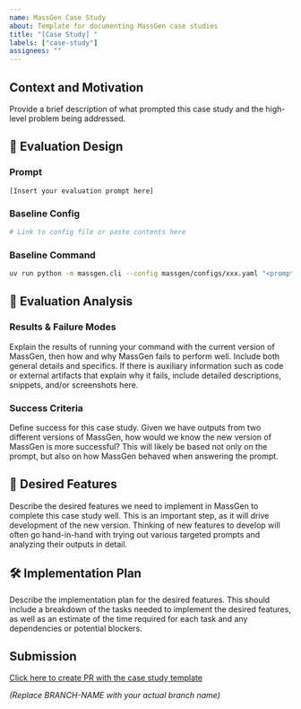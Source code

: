```yaml
---
name: MassGen Case Study
about: Template for documenting MassGen case studies
title: "[Case Study] "
labels: ["case-study"]
assignees: ""
---
```


<!-- Use this template to document evaluation case studies for MassGen feature development. Each case study should identify a specific problem, test current performance, and drive implementation of new features. -->

## Context and Motivation
Provide a brief description of what prompted this case study and the high-level problem being addressed.

## 📝 Evaluation Design

### Prompt
<!-- The prompt should be a specific task that is driving the development of the new desired features. It should be clear that the new features are used when the prompt is answered. This need not be the original prompt you were using when you thought of the new set of desired features; instead, it should be carefully chosen such that it is relatively simple, clear, and unambiguous to allow for better evaluation. -->

```
[Insert your evaluation prompt here]
```

### Baseline Config
<!-- Provide the yaml file or link to the yaml file that describes the configuration file for the baseline. -->

```yaml
# Link to config file or paste contents here
```

### Baseline Command
<!-- Place the command here that describes how to test MassGen on the baseline version: -->

```bash
uv run python -m massgen.cli --config massgen/configs/xxx.yaml "<prompt>"
```

## 🔧 Evaluation Analysis

### Results & Failure Modes
Explain the results of running your command with the current version of MassGen, then how and why MassGen fails to perform well. Include both general details and specifics. If there is auxiliary information such as code or external artifacts that explain why it fails, include detailed descriptions, snippets, and/or screenshots here.

### Success Criteria
Define success for this case study. Given we have outputs from two different versions of MassGen, how would we know the new version of MassGen is more successful? This will likely be based not only on the prompt, but also on how MassGen behaved when answering the prompt.

## 🎯 Desired Features
Describe the desired features we need to implement in MassGen to complete this case study well. This is an important step, as it will drive development of the new version. Thinking of new features to develop will often go hand-in-hand with trying out various targeted prompts and analyzing their outputs in detail.

## 🛠️ Implementation Plan
Describe the implementation plan for the desired features. This should include a breakdown of the tasks needed to implement the desired features, as well as an estimate of the time required for each task and any dependencies or potential blockers.

## Submission
[Click here to create PR with the case study template](../../massgen/compare/main...BRANCH-NAME?template=case_study_resolution.md)

*(Replace BRANCH-NAME with your actual branch name)*
